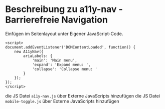 # Beschreibung zu a11y-nav - Barrierefreie Navigation
Einfügen im Seitenlayout unter Eigener JavaScript-Code.

````
<script>
document.addEventListener('DOMContentLoaded', function() {
    new A11yNav({
        ariaLabels: {
            'main': 'Main menu',
            'expand': 'Expand menu: ',
            'collapse': 'Collapse menu: '
        }
    });
});
</script>
````

die JS Datei `a11y-nav.js` über Externe JavaScripts hinzufügen
die JS Datei `mobile-toggle.js` über Externe JavaScripts hinzufügen
